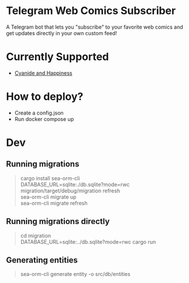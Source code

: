 # Telegram Web Comics Subscriber

A Telegram bot that lets you "subscribe" to your favorite web comics and get updates directly in your own custom feed!

# Currently Supported
- [Cyanide and Happiness](http://explosm.net/comics/latest)

# How to deploy?
- Create a config.json
- Run docker compose up

# Dev
## Running migrations
> cargo install sea-orm-cli  
> DATABASE_URL=sqlite:./db.sqlite?mode=rwc migration/target/debug/migration refresh  
> sea-orm-cli migrate up  
> sea-orm-cli migrate refresh  

## Running migrations directly
> cd migration  
> DATABASE_URL=sqlite:../db.sqlite?mode=rwc cargo run  

## Generating entities
> sea-orm-cli generate entity -o src/db/entities  

